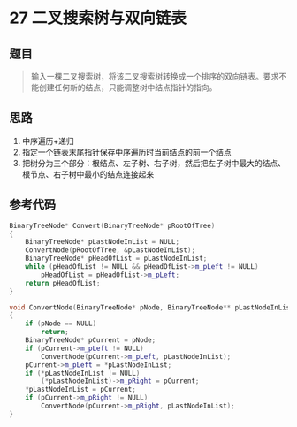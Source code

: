# 27 二叉搜索树与双向链表
## 题目
> 输入一棵二叉搜索树，将该二叉搜索树转换成一个排序的双向链表。要求不能创建任何新的结点，只能调整树中结点指针的指向。
## 思路
1. 中序遍历+递归
2. 指定一个链表末尾指针保存中序遍历时当前结点的前一个结点
3. 把树分为三个部分：根结点、左子树、右子树，然后把左子树中最大的结点、根节点、右子树中最小的结点连接起来

## 参考代码
```C++
BinaryTreeNode* Convert(BinaryTreeNode* pRootOfTree)
{
    BinaryTreeNode* pLastNodeInList = NULL;
    ConvertNode(pRootOfTree, &pLastNodeInList);
    BinaryTreeNode* pHeadOfList = pLastNodeInList;
    while (pHeadOfList != NULL && pHeadOfList->m_pLeft != NULL)
        pHeadOfList = pHeadOfList->m_pLeft;
    return pHeadOfList;
}

void ConvertNode(BinaryTreeNode* pNode, BinaryTreeNode** pLastNodeInList)
{
    if (pNode == NULL)
        return;
    BinaryTreeNode* pCurrent = pNode;
    if (pCurrent->m_pLeft != NULL)
        ConvertNode(pCurrent->m_pLeft, pLastNodeInList);
    pCurrent->m_pLeft = *pLastNodeInList;
    if (*pLastNodeInList != NULL)
        (*pLastNodeInList)->m_pRight = pCurrent;
    *pLastNodeInList = pCurrent;
    if (pCurrent->m_pRight != NULL)
        ConvertNode(pCurrent->m_pRight, pLastNodeInList);
}
```